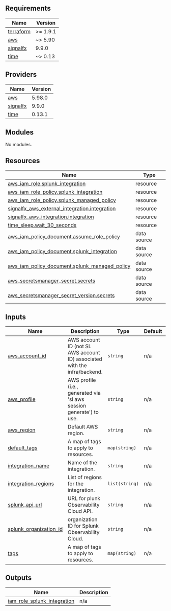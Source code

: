 <!-- BEGIN_TF_DOCS -->
## Requirements

| Name | Version |
|------|---------|
| <a name="requirement_terraform"></a> [terraform](#requirement\_terraform) | >= 1.9.1 |
| <a name="requirement_aws"></a> [aws](#requirement\_aws) | ~> 5.90 |
| <a name="requirement_signalfx"></a> [signalfx](#requirement\_signalfx) | 9.9.0 |
| <a name="requirement_time"></a> [time](#requirement\_time) | ~> 0.13 |

## Providers

| Name | Version |
|------|---------|
| <a name="provider_aws"></a> [aws](#provider\_aws) | 5.98.0 |
| <a name="provider_signalfx"></a> [signalfx](#provider\_signalfx) | 9.9.0 |
| <a name="provider_time"></a> [time](#provider\_time) | 0.13.1 |

## Modules

No modules.

## Resources

| Name | Type |
|------|------|
| [aws_iam_role.splunk_integration](https://registry.terraform.io/providers/hashicorp/aws/latest/docs/resources/iam_role) | resource |
| [aws_iam_role_policy.splunk_integration](https://registry.terraform.io/providers/hashicorp/aws/latest/docs/resources/iam_role_policy) | resource |
| [aws_iam_role_policy.splunk_managed_policy](https://registry.terraform.io/providers/hashicorp/aws/latest/docs/resources/iam_role_policy) | resource |
| [signalfx_aws_external_integration.integration](https://registry.terraform.io/providers/splunk-terraform/signalfx/9.9.0/docs/resources/aws_external_integration) | resource |
| [signalfx_aws_integration.integration](https://registry.terraform.io/providers/splunk-terraform/signalfx/9.9.0/docs/resources/aws_integration) | resource |
| [time_sleep.wait_30_seconds](https://registry.terraform.io/providers/hashicorp/time/latest/docs/resources/sleep) | resource |
| [aws_iam_policy_document.assume_role_policy](https://registry.terraform.io/providers/hashicorp/aws/latest/docs/data-sources/iam_policy_document) | data source |
| [aws_iam_policy_document.splunk_integration](https://registry.terraform.io/providers/hashicorp/aws/latest/docs/data-sources/iam_policy_document) | data source |
| [aws_iam_policy_document.splunk_managed_policy](https://registry.terraform.io/providers/hashicorp/aws/latest/docs/data-sources/iam_policy_document) | data source |
| [aws_secretsmanager_secret.secrets](https://registry.terraform.io/providers/hashicorp/aws/latest/docs/data-sources/secretsmanager_secret) | data source |
| [aws_secretsmanager_secret_version.secrets](https://registry.terraform.io/providers/hashicorp/aws/latest/docs/data-sources/secretsmanager_secret_version) | data source |

## Inputs

| Name | Description | Type | Default | Required |
|------|-------------|------|---------|:--------:|
| <a name="input_aws_account_id"></a> [aws\_account\_id](#input\_aws\_account\_id) | AWS account ID (not SL AWS account ID) associated with the infra/backend. | `string` | n/a | yes |
| <a name="input_aws_profile"></a> [aws\_profile](#input\_aws\_profile) | AWS profile (i.e., generated via 'sl aws session generate') to use. | `string` | n/a | yes |
| <a name="input_aws_region"></a> [aws\_region](#input\_aws\_region) | Default AWS region. | `string` | n/a | yes |
| <a name="input_default_tags"></a> [default\_tags](#input\_default\_tags) | A map of tags to apply to resources. | `map(string)` | n/a | yes |
| <a name="input_integration_name"></a> [integration\_name](#input\_integration\_name) | Name of the integration. | `string` | n/a | yes |
| <a name="input_integration_regions"></a> [integration\_regions](#input\_integration\_regions) | List of regions for the integration. | `list(string)` | n/a | yes |
| <a name="input_splunk_api_url"></a> [splunk\_api\_url](#input\_splunk\_api\_url) | URL for plunk Observability Cloud API. | `string` | n/a | yes |
| <a name="input_splunk_organization_id"></a> [splunk\_organization\_id](#input\_splunk\_organization\_id) | organization ID for Splunk Observability Cloud. | `string` | n/a | yes |
| <a name="input_tags"></a> [tags](#input\_tags) | A map of tags to apply to resources. | `map(string)` | n/a | yes |

## Outputs

| Name | Description |
|------|-------------|
| <a name="output_iam_role_splunk_integration"></a> [iam\_role\_splunk\_integration](#output\_iam\_role\_splunk\_integration) | n/a |
<!-- END_TF_DOCS -->
